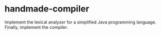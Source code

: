 # handmade-compiler
Implement  the  lexical  analyzer for  a  simplified Java programming language. Finally, implement the compiler.
